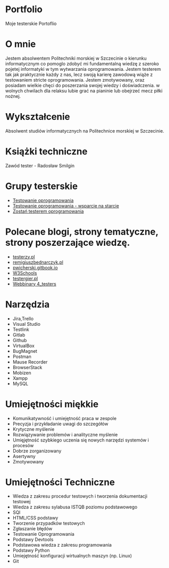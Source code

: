 # Portfolio
Moje testerskie Portoflio
# O mnie
Jestem absolwentem Politechniki morskiej w Szczecinie o kierunku informatycznym co pomoglo zdobyć mi fundamentalną wiedzę z szeroko pojetej informatyki w tym wytwarzania oprogramowania. Jestem testerem tak jak praktycznie każdy z nas, lecz swoją karierę zawodową wiąże z testowaniem stricte oprogramowania. Jestem zmotywowany, oraz posiadam wielkie chęci do poszerzania swojej wiedzy i doświadczenia. w wolnych chwilach dla relaksu lubie grać na pianinie lub obejrzeć mecz piłki nożnej.
# Wykształcenie
Absolwent studiów informatycznych na Politechnice morskiej w Szczecinie.
# Książki techniczne
Zawód tester - Radosław Smilgin
# Grupy testerskie
* [Testowanie oprogramowania](https://www.facebook.com/groups/TestowanieOprogramowania/?ref=share)
* [Testowanie oprogramowania - wsparcie na starcie](https://www.facebook.com/groups/testeroprogramowania/?ref=share)
* [Zostań testerem oprogramowania](https://www.facebook.com/groups/zostan.testerem.manualnym/?ref=share)

# Polecane blogi, strony tematyczne, strony poszerzające wiedzę.
* [testerzy.pl](https://testerzy.pl)
* [remigiuszbednarczyk.pl](remigiuszbednarczyk.pl)
* [pwicherski.gitbook.io](pwicherski.gitbook.io)
* [W3Schools](https://www.w3schools.com)
* [testergier.pl](testergier.pl)
* [Webbinary 4_testers](https://www.4testers.pl/webinar)

# Narzędzia
* Jira,Trello
* Visual Studio
* Testlink
* Gitlab
* Github
* VirtualBox
* BugMagnet
* Postman
* Mause Recorder
* BrowserStack
* Mobizen
* Xampp
* MySQL

# Umiejętności miękkie
* Komunikatywność i umiejętność praca w zespole
* Precyzja i przykładanie uwagi do szczegółów
* Krytyczne myślenie
* Rozwiązywanie problemów i analityczne myślenie
* Umięjętność szybkiego uczenia się nowych narzędzi systemów i procesów
* Dobrze zorganizowany
* Asertywny
* Zmotywowany
# Umiejętności Techniczne
* Wiedza z zakresu procedur testowych i tworzenia dokumentacji testowej
* Wiedza z zakresu sylabusa ISTQB poziomu podstawowego
* SQl
* HTML/CSS podstawy
* Tworzenie przypadków testowych
* Zgłaszanie błędów
* Testowanie Oprogramowania
* Podstawy Devtools
* Podstawowa wiedza z zakresu programowania
* Podstawy Python
* Umiejętność konfiguracji wirtualnych maszyn (np. Linux)
* Git
  
